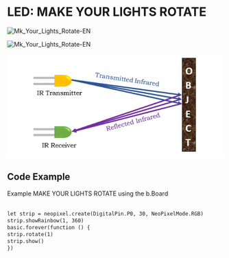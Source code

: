 # LED:  MAKE YOUR LIGHTS ROTATE

![Mk_Your_Lights_Rotate-EN](https://github.com/Brilliant-Labs/bboard-tutorials-cards/blob/master/3_LED/LED3/Mk_Your_Lights_Rotate-EN.png?raw=true "Mk_Your_Lights_Rotate-EN")

![Mk_Your_Lights_Rotate-EN](https://github.com/Brilliant-Labs/bboard-tutorials-v3/blob/master/bboard-tutorials-cards/3_LED/LED3/Mk_Your_Lights_Rotate-EN?raw=true "Mk_Your_Lights_Rotate-EN")

![Magic](https://github.com/Brilliant-Labs/bboard-tutorials-v3/blob/master/ir-distance/IRpic.png?raw=true "A magician's assistant")

## Code Example

Example MAKE YOUR LIGHTS ROTATE using the b.Board

```blocks

let strip = neopixel.create(DigitalPin.P0, 30, NeoPixelMode.RGB)
strip.showRainbow(1, 360)
basic.forever(function () {
strip.rotate(1)
strip.show()
})

```